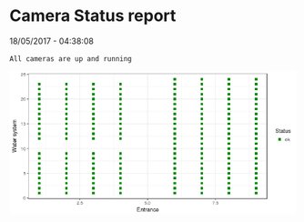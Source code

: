 Camera Status report
================
18/05/2017 - 04:38:08

    All cameras are up and running

![](camreport_files/figure-markdown_github/unnamed-chunk-2-1.png)

